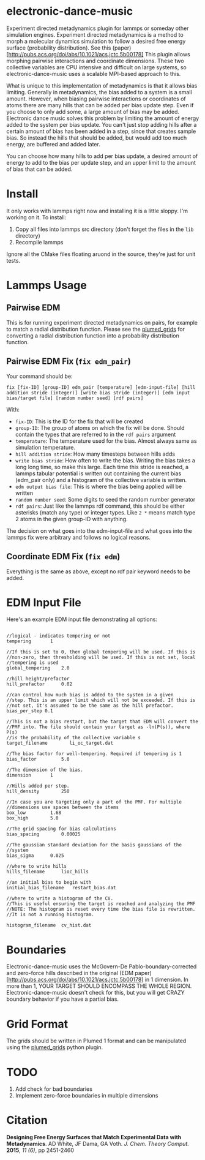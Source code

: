 electronic-dance-music
======================

Experiment directed metadynamics plugin for lammps or someday other
simulation engines. Experiment directed metadynamics is a method
to morph a molecular dynamics simulation to follow a desired free
energy surface (probability distribution). See this
(paper)[http://pubs.acs.org/doi/abs/10.1021/acs.jctc.5b00178] This
plugin allows morphing pairwise interactions and coordinate
dimensions. These two collective variables are CPU intensive and
difficult on large systems, so electronic-dance-music uses a scalable
MPI-based approach to this.

What is unique to this implementation of metadynamics is that it
allows bias limiting. Generally in metadynamics, the bias added to a
system is a small amount. However, when biasing pairwise interactions
or coordinates of atoms there are many hills that can be added per
bias update step. Even if you choose to only add some, a large amount
of bias may be added. Electronic dance music solves this problem by
limiting the amount of energy added to the system per bias update. You
can't just stop adding hills after a certain amount of bias has been
added in a step, since that creates sample bias. So instead the hills that
should be added, but would add too much energy, are buffered and added
later.

You can choose how many hills to add per bias update, a desired amount
of energy to add to the bias per update step, and an upper limit to
the amount of bias that can be added.

Install
===

It only works with lammps right now and installing it is a little
sloppy. I'm working on it. To install:

1. Copy all files into lammps src directory (don't forget the files in the `lib` directory)
2. Recompile lammps

Ignore all the CMake files floating aruond in the source, they're just
for unit tests.

Lammps Usage
====

Pairwise EDM
---

This is for running experiment directed metadynamics on pairs, for
example to match a radial distribution function. Please see the
[plumed_grids](https://github.com/whitead/plumed_grids) for converting
a radial distribution function into a probability distribution
function.

Pairwise EDM Fix (`fix edm_pair`)
----

Your command should be:

    fix [fix-ID] [group-ID] edm_pair [temperature] [edm-input-file] [hill addition stride (integer)] [write bias stride (integer)] [edm input bias/target file] [random number seed] [rdf pairs]

With:

  * `fix-ID`: This is the ID for the fix that will be created
  * `group-ID`: The group of atoms on which the fix will be done. Should contain the types that are referred to in the `rdf pairs` argument
  * `temperature`: The temperature used for the bias. Almost always same as simulation temperature.  
  * `hill addition stride`: How many timesteps between hills adds
  * `write bias stride`: How often to write the bias. Writing the bias takes a long long time, so make this large. Each time this stride is reached, a lammps tabular potential is written out containing the current bias (edm_pair only) and a histogram of the collective variable is written.
  * `edm output bias file`: This is where the bias being applied will be written
  * `random number seed`: Some digits to seed the random number generator
  * `rdf pairs`: Just like the lammps rdf command, this should be either asterisks (match any type) or integer types.  Like `2 *` means match type 2 atoms in the given group-ID with anything.

The decision on what goes into the edm-input-file and what goes into the lammps fix were arbitrary and follows no logical reasons.

Coordinate EDM Fix (`fix edm`)
----

Everything is the same as above, except no rdf pair keyword needs to be added.

EDM Input File
====

Here's an example EDM input file demonstrating all options:

```

//logical - indicates tempering or not
tempering		1

//If this is set to 0, then global tempering will be used. If this is
//non-zero, then thresholding will be used. If this is not set, local
//tempering is used
global_tempering	2.0

//hill height/prefactor
hill_prefactor		0.02 

//can control how much bias is added to the system in a given
//step. This is an upper limit which will not be exceeded. If this is
//not set, it's assumed to be the same as the hill prefactor.
bias_per_step 0.1

//This is not a bias restart, but the target that EDM will convert the
//PMF into. The file should contain your target as -ln(P(s)), where P(s)
//is the probability of the collective variable s
target_filename	       li_oc_target.dat

//The bias factor for well-tempering. Required if tempering is 1
bias_factor 		5.0

//The dimension of the bias. 
dimension 		1

//Hills added per step. 
hill_density		250

//In case you are targeting only a part of the PMF. For multiple
//dimensions use spaces between the items
box_low			1.68
box_high		5.0

//The grid spacing for bias calculations
bias_spacing		0.00025

//The gaussian standard deviation for the basis gaussians of the
//system
bias_sigma		0.025

//where to write hills
hills_filename		lioc_hills

//an initial bias to begin with 
initial_bias_filename   restart_bias.dat

//where to write a histogram of the CV.
//This is useful ensuring the target is reached and analyzing the PMF
//NOTE: The histogram is reset every time the bias file is rewritten.
//It is not a running histogram.

histogram_filename	cv_hist.dat

```

Boundaries
===

Electronic-dance-music uses the McGovern-De Pablo-boundary-corrected
and zero-force hills described in the original (EDM
paper)[http://pubs.acs.org/doi/abs/10.1021/acs.jctc.5b00178] in 1
dimension. In more than 1, YOUR TARGET SHOULD ENCOMPASS THE WHOLE
REGION. Electronic-dance-music doesn't check for this, but you will
get CRAZY boundary behavior if you have a partial bias.


Grid Format
===

The grids should be written in Plumed 1 format and can be manipulated
using the [plumed_grids](https://github.com/whitead/plumed_grids) python plugin.

TODO
===

1. Add check for bad boundaries
2. Implement zero-force boundaries in multiple dimensions

Citation
===

**Designing Free Energy Surfaces that Match Experimental Data with Metadynamics**. AD White, JF Dama, GA Voth. *J. Chem. Theory Comput.* **2015**, *11 (6)*, pp 2451-2460

